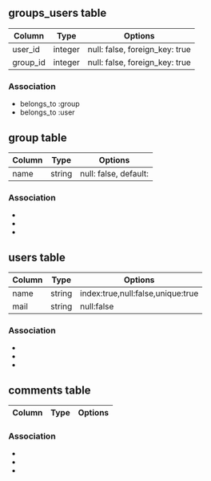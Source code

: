 ## groups_users table

|Column|Type|Options|
|------|----|-------|
|user_id|integer|null: false, foreign_key: true|
|group_id|integer|null: false, foreign_key: true|

### Association
- belongs_to :group
- belongs_to :user

## group table

|Column|Type  |Options|
|------|----  |-------|
|name  |string|null: false, default:|

### Association
- 
- 
-

## users table

|Column|Type|Options|
|------|----|-------|
|name|string|index:true,null:false,unique:true|
|mail|string|null:false|

### Association
- 
- 
-

## comments table

|Column|Type|Options|
|------|----|-------|

### Association
- 
- 
-